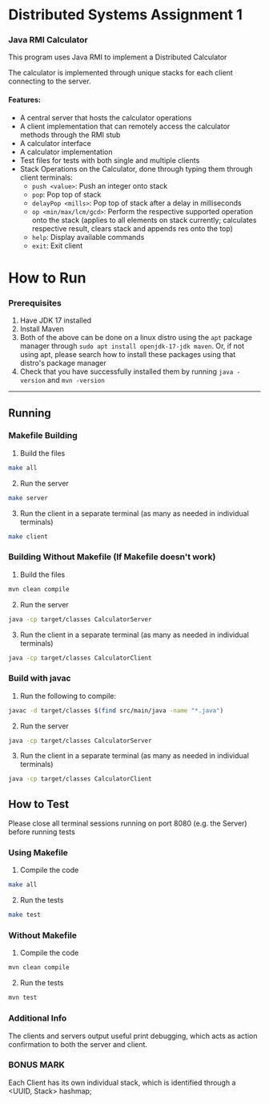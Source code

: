 # Distributed Systems Assignment 1

### Java RMI Calculator

This program uses Java RMI to implement a Distributed Calculator

The calculator is implemented through unique stacks for each client connecting to the server. 

#### Features:
- A central server that hosts the calculator operations
- A client implementation that can remotely access the calculator methods through the RMI stub
- A calculator interface
- A calculator implementation
- Test files for tests with both single and multiple clients
- Stack Operations on the Calculator, done through typing them through client terminals:
    - `push <value>`: Push an integer onto stack
    - `pop`: Pop top of stack
    - `delayPop <mills>`: Pop top of stack after a delay in milliseconds
    - `op <min/max/lcm/gcd>`: Perform the respective supported operation onto the stack (applies to all elements on stack currently; calculates respective result, clears stack and appends res onto the top)
    - `help`: Display available commands
    - `exit`: Exit client  


# How to Run

### Prerequisites
1. Have JDK 17 installed
2. Install Maven
3. Both of the above can be done on a linux distro using the `apt` package manager through `sudo apt install openjdk-17-jdk maven`. Or, if not using apt, please search how to install these packages using that distro's package manager
4. Check that you have successfully installed them by running `java -version` and `mvn -version`


----

## Running

### Makefile Building
1. Build the files
```bash
make all
```
2. Run the server
```bash
make server
```
3. Run the client in a separate terminal (as many as needed in individual terminals)
```bash
make client
```

### Building Without Makefile (If Makefile doesn't work)
1. Build the files
```bash
mvn clean compile
```
2. Run the server
```bash
java -cp target/classes CalculatorServer
```
3. Run the client in a separate terminal (as many as needed in individual terminals)
```bash
java -cp target/classes CalculatorClient
```

### Build with javac
1. Run the following to compile:
```bash
javac -d target/classes $(find src/main/java -name "*.java")
```
2. Run the server
```bash
java -cp target/classes CalculatorServer
```
3. Run the client in a separate terminal (as many as needed in individual terminals)
```bash
java -cp target/classes CalculatorClient
```



## How to Test
Please close all terminal sessions running on port 8080 (e.g. the Server) before running tests
### Using Makefile
1. Compile the code
```bash
make all
```
2. Run the tests
```bash
make test
```

### Without Makefile
1. Compile the code
```bash
mvn clean compile
```
2. Run the tests
```bash
mvn test
```

### Additional Info
The clients and servers output useful print debugging, which acts as action confirmation to both the server and client.

### BONUS MARK
Each Client has its own individual stack, which is identified through a <UUID, Stack> hashmap;
